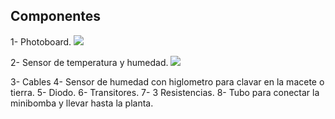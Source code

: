 ## Componentes
1- Photoboard.
![](https://github.com/aRnAu1012/proyecto-huerto/blob/main/photoboard.jpg)


2- Sensor de temperatura y humedad.
![](https://github.com/aRnAu1012/proyecto-huerto/blob/main/Sensor%20de%20temperatura.jpg)



3- Cables
4- Sensor de humedad con higlometro para clavar en la macete o tierra.
5- Diodo.
6- Transitores.
7- 3 Resistencias.
8- Tubo para conectar la minibomba y llevar hasta la planta.
